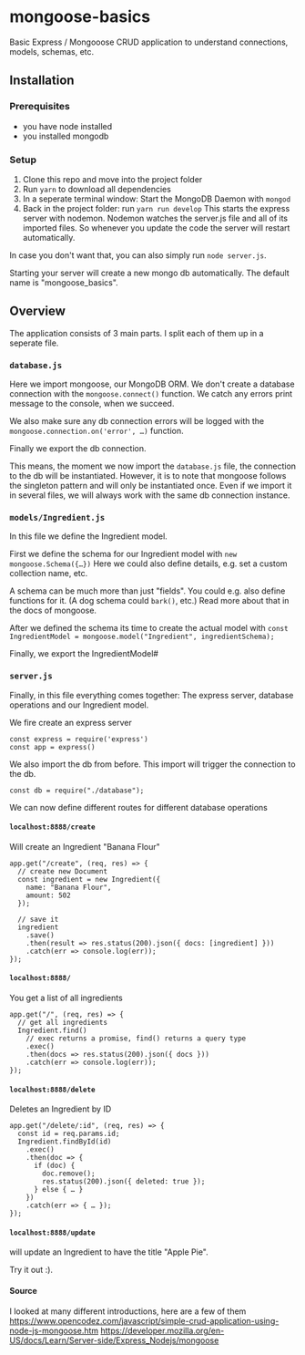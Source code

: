 # mongoose-basics

Basic Express / Mongooose CRUD application to understand connections, models, schemas, etc.

## Installation

### Prerequisites

- you have node installed
- you installed mongodb

### Setup

1. Clone this repo and move into the project folder
2. Run `yarn` to download all dependencies
3. In a seperate terminal window: Start the MongoDB Daemon with `mongod`
4. Back in the project folder: run `yarn run develop`
   This starts the express server with nodemon. Nodemon watches the server.js file and all of its imported files.
   So whenever you update the code the server will restart automatically.

In case you don't want that, you can also simply run `node server.js`.

Starting your server will create a new mongo db automatically. The default name is "mongoose_basics".

## Overview

The application consists of 3 main parts. I split each of them up in a seperate file.

### `database.js`

Here we import mongoose, our MongoDB ORM.
We don't create a database connection with the `mongoose.connect()` function. We catch any errors print message to the console, when we succeed.

We also make sure any db connection errors will be logged with the `mongoose.connection.on('error', …)` function.

Finally we export the db connection.

This means, the moment we now import the `database.js` file, the connection to the db will be instantiated.
However, it is to note that mongoose follows the singleton pattern and will only be instantiated once.
Even if we import it in several files, we will always work with the same db connection instance.

### `models/Ingredient.js`

In this file we define the Ingredient model.

First we define the schema for our Ingredient model with `new mongoose.Schema({…})`
Here we could also define details, e.g. set a custom collection name, etc.

A schema can be much more than just "fields". You could e.g. also define functions for it. (A dog schema could `bark()`, etc.)
Read more about that in the docs of mongoose.

After we defined the schema its time to create the actual model with
`const IngredientModel = mongoose.model("Ingredient", ingredientSchema);`

Finally, we export the IngredientModel#

### `server.js`

Finally, in this file everything comes together: The express server, database operations and our Ingredient model.

We fire create an express server

```
const express = require('express')
const app = express()
```

We also import the db from before.
This import will trigger the connection to the db.

```
const db = require("./database");
```

We can now define different routes for different database operations

#### `localhost:8888/create`

Will create an Ingredient "Banana Flour"

```
app.get("/create", (req, res) => {
  // create new Document
  const ingredient = new Ingredient({
    name: "Banana Flour",
    amount: 502
  });

  // save it
  ingredient
    .save()
    .then(result => res.status(200).json({ docs: [ingredient] }))
    .catch(err => console.log(err));
});
```

#### `localhost:8888/`

You get a list of all ingredients

```
app.get("/", (req, res) => {
  // get all ingredients
  Ingredient.find()
    // exec returns a promise, find() returns a query type
    .exec()
    .then(docs => res.status(200).json({ docs }))
    .catch(err => console.log(err));
});
```

#### `localhost:8888/delete`

Deletes an Ingredient by ID

```
app.get("/delete/:id", (req, res) => {
  const id = req.params.id;
  Ingredient.findById(id)
    .exec()
    .then(doc => {
      if (doc) {
        doc.remove();
        res.status(200).json({ deleted: true });
      } else { … }
    })
    .catch(err => { … });
});
```

#### `localhost:8888/update`

will update an Ingredient to have the title "Apple Pie".

Try it out :).

#### Source

I looked at many different introductions, here are a few of them
https://www.opencodez.com/javascript/simple-crud-application-using-node-js-mongoose.htm
https://developer.mozilla.org/en-US/docs/Learn/Server-side/Express_Nodejs/mongoose
